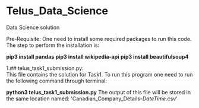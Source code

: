 # Telus_Data_Science
Data Science solution 

Pre-Requisite:
One need to install some required packages to run this code. The step to perform the installation is:

**pip3 install pandas**
**pip3 install wikipedia-api**
**pip3 install beautifulsoup4**

1.## telus_task1_submission.py:  
This file contains the solution for Task1. To run this program one need to run the following command through terminal:

**python3 telus_task1_submission.py**
The output of this file will be stored in the same location named: 'Canadian_Company_Details-_DateTime_.csv'
